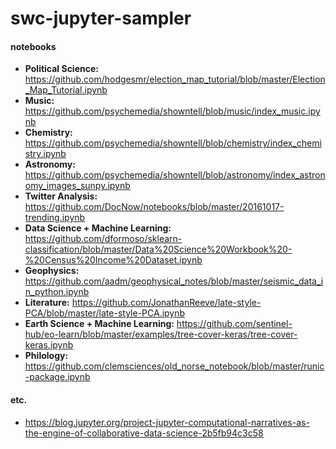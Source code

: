 # swc-jupyter-sampler

#### notebooks

- __Political Science:__ https://github.com/hodgesmr/election_map_tutorial/blob/master/Election_Map_Tutorial.ipynb
- __Music:__ https://github.com/psychemedia/showntell/blob/music/index_music.ipynb
- __Chemistry:__ https://github.com/psychemedia/showntell/blob/chemistry/index_chemistry.ipynb
- __Astronomy:__ https://github.com/psychemedia/showntell/blob/astronomy/index_astronomy_images_sunpy.ipynb
- __Twitter Analysis:__ https://github.com/DocNow/notebooks/blob/master/20161017-trending.ipynb
- __Data Science + Machine Learning:__ https://github.com/dformoso/sklearn-classification/blob/master/Data%20Science%20Workbook%20-%20Census%20Income%20Dataset.ipynb
- __Geophysics:__ https://github.com/aadm/geophysical_notes/blob/master/seismic_data_in_python.ipynb
- __Literature:__ https://github.com/JonathanReeve/late-style-PCA/blob/master/late-style-PCA.ipynb
- __Earth Science + Machine Learning:__ https://github.com/sentinel-hub/eo-learn/blob/master/examples/tree-cover-keras/tree-cover-keras.ipynb
- __Philology:__ https://github.com/clemsciences/old_norse_notebook/blob/master/runic-package.ipynb

#### etc.
- https://blog.jupyter.org/project-jupyter-computational-narratives-as-the-engine-of-collaborative-data-science-2b5fb94c3c58

